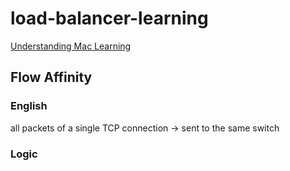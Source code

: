 # load-balancer-learning

[Understanding Mac Learning](http://www.globalknowledge.ae/about-us/Knowledge-Center/Article/How-do-Switches-Work/)

## Flow Affinity

### English

all packets of a single TCP connection -> sent to the same switch

### Logic




